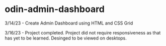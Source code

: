 # odin-admin-dashboard

3/14/23 - Create Admin Dashboard using HTML and CSS Grid

3/16/23 - Project completed. Project did not require responsiveness as that has yet to be learned. Desinged to be viewed on desktops.